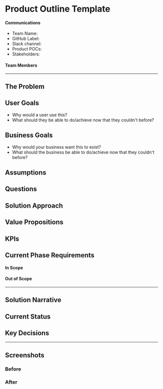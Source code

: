 # Product Outline Template

#### Communications
- Team Name: 
- GitHub Label: 
- Slack channel: 
- Product POCs:
- Stakeholders: 

#### Team Members

---

## The Problem
 
## User Goals

- Why would a user use this?
- What should they be able to do/achieve now that they couldn't before?

## Business Goals

- Why would your business want this to exist?
- What should the business be able to do/achieve now that they couldn't before?

## Assumptions

## Questions

## Solution Approach

## Value Propositions

## KPIs

## Current Phase Requirements

#### In Scope 

#### Out of Scope

---

## Solution Narrative

## Current Status

## Key Decisions

---
   
## Screenshots

### Before

### After
